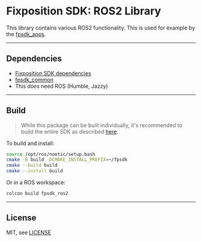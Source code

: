# Fixposition SDK: ROS2 Library

This library contains various ROS2 functionality. This is used for example by the [fpsdk_apps](../fpsdk_apps/README).


---
## Dependencies

- [Fixposition SDK dependencies](../README.md#dependencies)
- [fpsdk_common](../fpsdk_common/README.md)
- This *does* need ROS (Humble, Jazzy)


---
## Build

> While this package can be built individually, it's recommended to build the entire SDK as described
> [here](../README.md#building).

To build and install:

```sh
source /opt/ros/noetic/setup.bash
cmake -B build -DCMAKE_INSTALL_PREFIX=~/fpsdk
cmake --build build
cmake --install build
```

Or in a ROS workspace:

```sh
colcon build fpsdk_ros2
```


---
## License

MIT, see [LICENSE](LICENSE)
